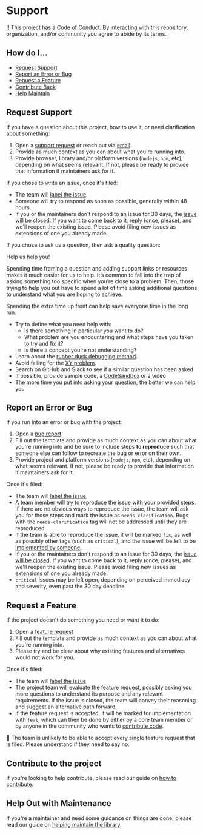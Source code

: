 # Support

:bangbang: This project has a [Code of Conduct](./CODE_OF_CONDUCT.md). By interacting with this repository, organization, and/or community you agree to abide by its terms.

## How do I… <a name="toc"></a>

* [Request Support](#request-support)
* [Report an Error or Bug](#report-an-error-or-bug)
* [Request a Feature](#request-a-feature)
* [Contribute Back](#contribute-to-the-project)
* [Help Maintain](#help-out-with-maintenance)

## Request Support

If you have a question about this project, how to use it, or need clarification about something:

1. Open a [support request](https://github.com/iamnewton/eighth-inning/issues/new?template=support_request.md) or reach out via [email](mailto:holocron77@gmail.com).
2. Provide as much context as you can about what you're running into.
3. Provide browser, library and/or platform versions (`nodejs`, `npm`, etc), depending on what seems relevant. If not, please be ready to provide that information if maintainers ask for it.

If you chose to write an issue, once it's filed:

* The team will [label the issue](./MAINTAINING.md#label-issues).
* Someone will try to respond as soon as possible, generally within 48 hours.
* If you or the maintainers don't respond to an issue for 30 days, the [issue will be closed](./MAINTAINING.md#clean-up-issues-and-prs). If you want to come back to it, reply (once, please), and we'll reopen the existing issue. Please avoid filing new issues as extensions of one you already made.

If you chose to ask us a question, then ask a quality question:

Help us help you!

Spending time framing a question and adding support links or resources makes it much easier for us to help.  It’s common to fall into the trap of asking something too specific when you’re close to a problem.  Then, those trying to help you out have to spend a lot of time asking additional questions to understand what you are hoping to achieve.

Spending the extra time up front can help save everyone time in the long run.

* Try to define what you need help with:
  * Is there something in particular you want to do?
  * What problem are you encountering and what steps have you taken to try and fix it?
  * Is there a concept you’re not understanding?
* Learn about the [rubber duck debugging method](https://rubberduckdebugging.com/).
* Avoid falling for the [XY problem](https://meta.stackexchange.com/questions/66377/what-is-the-xy-problem/66378#66378).
* Search on GitHub and Slack to see if a similar question has been asked
* If possible, provide sample code, a [CodeSandbox](https://codesandbox.io/) or a video
* The more time you put into asking your question, the better we can help you

## Report an Error or Bug

If you run into an error or bug with the project:

1. Open a [bug report](https://github.com/iamnewton/eighth-inning/issues/new?template=bug_report.md)
2. Fill out the template and provide as much context as you can about what you're running into and be sure to include steps **to reproduce** such that someone else can follow to recreate the bug or error on their own.
4. Provide project and platform versions (`nodejs`, `npm`, etc), depending on what seems relevant. If not, please be ready to provide that information if maintainers ask for it.

Once it's filed:

* The team will [label the issue](./CONTRIBUTING.md#label-issues).
* A team member will try to reproduce the issue with your provided steps. If there are no obvious ways to reproduce the issue, the team will ask you for those steps and mark the issue as `needs-clarification`. Bugs with the `needs-clarification` tag will not be addressed until they are reproduced.
* If the team is able to reproduce the issue, it will be marked `fix`, as well as possibly other tags (such as `critical`), and the issue will be left to be [implemented by someone](https://github.com/iamnewton/eighth-inning/graphs/contributors).
* If you or the maintainers don't respond to an issue for 30 days, the [issue will be closed](./MAINTAINING.md#clean-up-issues-and-prs). If you want to come back to it, reply (once, please), and we'll reopen the existing issue. Please avoid filing new issues as extensions of one you already made.
* `critical` issues may be left open, depending on perceived immediacy and severity, even past the 30 day deadline.

## Request a Feature

If the project doesn't do something you need or want it to do:

1. Open a [feature request](https://github.com/iamnewton/eighth-inning/issues/new?template=feature_request.md)
2. Fill out the template and provide as much context as you can about what you're running into.
3. Please try and be clear about why existing features and alternatives would not work for you.

Once it's filed:

* The team will [label the issue](./MAINTAINING.md#label-issues).
* The project team will evaluate the feature request, possibly asking you more questions to understand its purpose and any relevant requirements. If the issue is closed, the team will convey their reasoning and suggest an alternative path forward.
* If the feature request is accepted, it will be marked for implementation with `feat`, which can then be done by either by a core team member or by anyone in the community who wants to [contribute code](./CONTRIBUTING.md).

:notebook_with_decorative_cover: The team is unlikely to be able to accept every single feature request that is filed. Please understand if they need to say no.

## Contribute to the project

If you're looking to help contribute, please read our guide on [how to contribute](./CONTRIBUTING.md).

## Help Out with Maintenance

If you're a maintainer and need some guidance on things are done, please read our guide on [helping maintain the library](./MAINTAINING.md).
